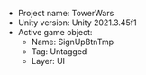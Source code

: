 <!-- UNITY CODE ASSIST INSTRUCTIONS START -->
- Project name: TowerWars
- Unity version: Unity 2021.3.45f1
- Active game object:
  - Name: SignUpBtnTmp
  - Tag: Untagged
  - Layer: UI
<!-- UNITY CODE ASSIST INSTRUCTIONS END -->